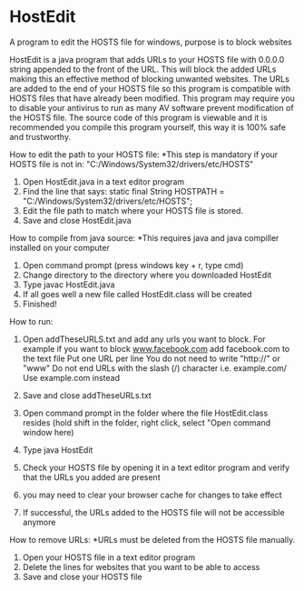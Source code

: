 # HostEdit
A program to edit the HOSTS file for windows, purpose is to block websites

HostEdit is a java program that adds URLs to your HOSTS file with 0.0.0.0 string appended to the front of the URL. This will block the added URLs making this an effective method of blocking unwanted websites. The URLs are added to the end of your HOSTS file so this program is compatible with HOSTS files that have already been modified. This program may require you to disable your antivirus to run as many AV software prevent modification of the HOSTS file. The source code of this program is viewable and it is recommended you compile this program yourself, this way it is 100% safe and trustworthy.


How to edit the path to your HOSTS file:
*This step is mandatory if your HOSTS file is not in: "C:/Windows/System32/drivers/etc/HOSTS"

1. Open HostEdit.java in a text editor program 
2. Find the line that says: static final String HOSTPATH = "C:/Windows/System32/drivers/etc/HOSTS";
3. Edit the file path to match where your HOSTS file is stored.
4. Save and close HostEdit.java


How to compile from java source:
*This requires java and java compiller installed on your computer

1. Open command prompt (press windows key + r, type cmd)
2. Change directory to the directory where you downloaded HostEdit
3. Type javac HostEdit.java
4. If all goes well a new file called HostEdit.class will be created
5. Finished!

How to run:

1. Open addTheseURLS.txt and add any urls you want to block.
	For example if you want to block www.facebook.com add facebook.com to the text file
	Put one URL per line
	You do not need to write "http://" or "www"
	Do not end URLs with the slash (/) character i.e. example.com/
	Use example.com instead
	
2. Save and close addTheseURLs.txt
3. Open command prompt in the folder where the file HostEdit.class resides
	(hold shift in the folder, right click, select "Open command window here)
4. Type java HostEdit
5. Check your HOSTS file by opening it in a text editor program and verify that the URLs you added are present
6. you may need to clear your browser cache for changes to take effect
7. If successful, the URLs added to the HOSTS file will not be accessible anymore

How to remove URLs:
*URLs must be deleted from the HOSTS file manually.

1. Open your HOSTS file in a text editor program
2. Delete the lines for websites that you want to be able to access
3. Save and close your HOSTS file
